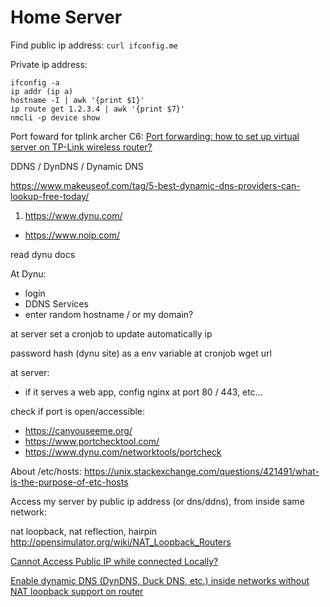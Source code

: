 # Home Server



Find public ip address: `curl ifconfig.me`

Private ip address:

```
ifconfig -a
ip addr (ip a)
hostname -I | awk '{print $1}'
ip route get 1.2.3.4 | awk '{print $7}'
nmcli -p device show
```

Port foward for tplink archer C6: [Port forwarding: how to set up virtual server on TP-Link wireless router? ](https://www.tp-link.com/cz/support/faq/1379/)



DDNS / DynDNS / Dynamic DNS

https://www.makeuseof.com/tag/5-best-dynamic-dns-providers-can-lookup-free-today/

1. https://www.dynu.com/
- https://www.noip.com/

read dynu docs

At Dynu:

- login
- DDNS Services
- enter random hostname / or my domain?

at server set a cronjob to update automatically ip

password hash (dynu site) as a env variable at cronjob wget url

at server:
- if it serves a web app, config nginx at port 80 / 443, etc...


check if port is open/accessible:
- https://canyouseeme.org/
- https://www.portchecktool.com/
- https://www.dynu.com/networktools/portcheck

About /etc/hosts: https://unix.stackexchange.com/questions/421491/what-is-the-purpose-of-etc-hosts

Access my server by public ip address (or dns/ddns), from inside same network:

nat loopback, nat reflection, hairpin
http://opensimulator.org/wiki/NAT_Loopback_Routers

[Cannot Access Public IP while connected Locally?](https://community.spiceworks.com/topic/2240145-cannot-access-public-ip-while-connected-locally)

[Enable dynamic DNS (DynDNS, Duck DNS, etc.) inside networks without NAT loopback support on router](https://chester.me/archives/2019/08/a-fix-for-domestic-dynamic-dns-inside-network/)

